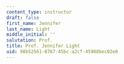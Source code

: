 ```yaml
---
content_type: instructor
draft: false
first_name: Jennifer
last_name: Light
middle_initial: ''
salutation: Prof.
title: Prof. Jennifer Light
uid: 98b52561-0767-45bc-a2cf-45908bec02e0
---
```

